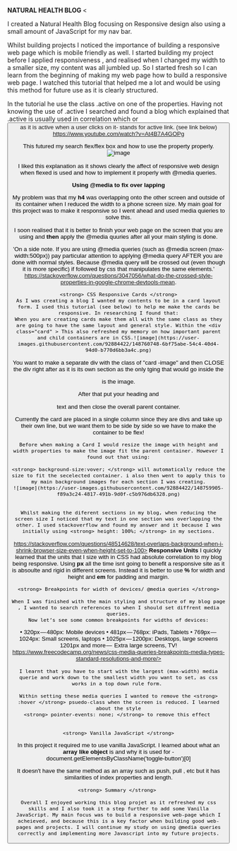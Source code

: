 <strong> NATURAL HEALTH BLOG </strong>
<

I created a Natural Health Blog focusing on Responsive design also using a small amount of JavaScript for my nav bar.

Whilst building projects I noticed the importance of building a responsive web page which is mobile friendly as well. I started building my project before I applied responsiveness , and realised when I changed my width to a smaller size, my content was all jumbled up. So I started fresh so I can learn from the beginning of making my web page how to build a responsive web page. I watched this tutorial that helped me a lot and would be using this method for future use as it is clearly structured.

In the tutorial he use the class .active on one of the properties. Having not knowing the use of .active I searched and found a blog which explained that .active is usually used in correlation which <a> or <button> as it is active when a user clicks on it- stands for active link. (see link below)
https://www.youtube.com/watch?v=At4B7A4GOPg


This futured my search flex/flex box and how to use the property properly.
  ![image](https://user-images.githubusercontent.com/92884422/148755609-34fac4c2-4f05-47b9-ba87-4ea1f9c905c9.png)
  
  I liked this explanation as it shows clearly the affect of responsive web design when flexed is used and how to implement it properly with @media queries.
  
  <strong> Using @media to fix over lapping </strong>
  
  My problem was that my <strong> h4 </strong> was overlapping onto the other screen and outside of its container when I reduced the width to a phone screen size. My main goal for this project was to make it responsive so I went ahead and used media quieries to solve this.
  
  I soon realised that it is better to finish your web page on the screen that you are using and <strong>then</strong> apply the @media quuries after all your main styling is done. 
  
  'On a side note. If you are using @media queries (such as @media screen (max-width:500px)) pay particular attention to applying @media query AFTER you are done with normal styles. Because @media query will be crossed out (even though it is more specific) if followed by css that manipulates the same elements.'
  <https://stackoverflow.com/questions/3047056/what-do-the-crossed-style-properties-in-google-chrome-devtools-mean>.
   

    <strong> CSS Responsive Cards </strong>
    As I was creating a blog I wanted my contents to be in a card layout form. I used this tutorial (see below) to help me make the cards be responsive. In researching I found that:
    When you are creating cards make them all with the same class as they are going to have the same layout and general style. Within the <div class="card" > This also refreshed my memory on how important parent and child containers are in CSS.![image](https://user-images.githubusercontent.com/92884422/148760748-6bf75abe-54c4-40d4-94d0-b770d6bb3a4c.png)


You want to make a separate div with the class of "card -image" and then CLOSE the div right after as it is its own section as the only tging that would go inside the <div> is the image.

After that put your heading and <p> text and then close the overall parent container.

Currently the card are placed in a single column since they are divs and take up their own line,  but we want them to be side by side so we have to make the container to be flex!
 
    Before when making a Card I would resize the image with height and width properties to make the image fit the parent container. However I found out that using:
    
    <strong> background-size:vover; </strong> will automatically reduce the size to fit the secelected container. i also then went to apply this to my main background images for each section I was creating.
    ![image](https://user-images.githubusercontent.com/92884422/148759905-f89a3c24-4817-491b-9d0f-c5b976db6328.png)

    
    Whilst making the diferent sections in my blog, when reducing the screen size I noticed that my text in one section was overlapping the other. I used stackoverflow and found my answer and it because I was initially using <strong> height: 100%; </strong> in my sections.

   https://stackoverflow.com/questions/48514628/text-overlaps-background-when-i-shrink-browser-size-even-when-height-set-to-100> 
    <strong> Responsive Units </strong>
    I quickly learned that the units that I size with in CSS had absolute correlation to my blog being responsive. 
    Using <strong> px </strong> all the time isnt going to benefit a responsive site as it is absoulte and rigid in different screens. Instead it is better to use <strong> % </strong> for width and height and <strong> em </strong> for padding and margin.
    
    <strong> Breakpoints for width of devices/ @media queries </strong>
    
    When I was finished with the main styling and structure of my blog page , I wanted to search references to when I should set diffrent media queries.
    Now let’s see some common breakpoints for widths of devices:
• 320px — 480px: Mobile devices
• 481px — 768px: iPads, Tablets
• 769px — 1024px: Small screens, laptops
• 1025px — 1200px: Desktops, large screens
1201px and more —  Extra large screens, TV!
    https://www.freecodecamp.org/news/css-media-queries-breakpoints-media-types-standard-resolutions-and-more/> 
    
    I learnt that you have to start with the largest (max-width) media querie and work down to the smallest width you want to set, as css works in a top down rule form. 
    
    Within setting these media queries I wanted to remove the <strong> :hover </strong> psuedo-class when the screen is reduced. I learned about the style
    <strong> pointer-events: none; </strong> to remove this effect 


    <strong> Vanilla JavaScript </strong>

In this project it required me to use vanilla JavaScript.
    I learned about what an <strong>array like object </strong> is and why it is used for 
	- document.getElementsByClassName('toggle-button')[0]

It doesn't have the same method as an array such as push, pull , etc but it has similarities of index properties and length.

    <strong> Summary </strong> 
    
    Overall I enjoyed working this blog projet as it refreshed my css skills and I also took it a step further to add some Vanilla JavaScript. My main focus was to build a responsive web-page which I acheieved, and because this is a key factor when building good web-pages and projects. I will continue my study on using @media queries correctly and implementing more Javascript into my future projects.
